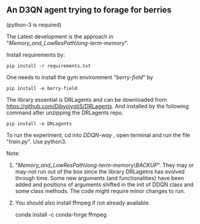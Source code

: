 ## An D3QN agent trying to forage for berries

(python-3 is required)

The Latest development is the approach in 
"<i>Memory_and_LowResPath\long-term-memory</i>".

Install requirements by:

    pip install -r requirements.txt

One needs to install the gym enviromment "<i>berry-field</i>" by

    pip install -e berry-field

The library essential is DRLagents and can be downloaded from https://github.com/DibyojyotiS/DRLagents. And installed by the following command after unzipping the DRLagents repo.

    pip install -e DRLagents

To run the experiment, cd into <i> DDQN-way </i>, open terminal and run the file "<i>train.py</i>". Use python3.

Note:

1. "<i>Memory_and_LowResPath\long-term-memory\BACKUP</i>". They may or may-not run out of the box since the library DRLagetns has evolved through time. Some new arguments (and functionalities) have been added and positions of arguments shifted in the init of DDQN class and some class methods. The code might require minor changes to run.

2. You should also install ffmpeg if not already available.

    conda install -c conda-forge ffmpeg
